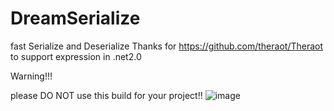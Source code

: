 # DreamSerialize
fast Serialize and Deserialize
Thanks for  https://github.com/theraot/Theraot  to support expression in .net2.0

Warning!!!

please DO NOT use this build for your project!!
![image](https://github.com/pk27602017/DreamSerialize/Image/Img.png)
